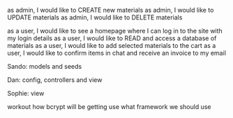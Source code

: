 as admin, I would like to CREATE new materials
as admin, I would like to UPDATE materials
as admin, I would like to DELETE materials

as a user, I would like to see a homepage where I can log in to the site with my login details
as a user, I would like to READ and access a database of materials
as a user, I would like to add selected materials to the cart
as a user, I would like to confirm items in chat and receive an invoice to my email

Sando:
models and seeds

Dan:
config, controllers and view

Sophie:
view

workout how bcrypt will be getting use
what framework we should use